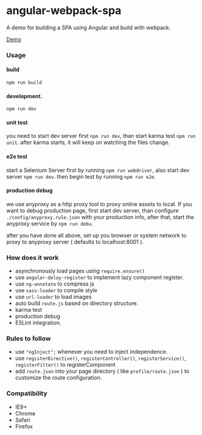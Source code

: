 # angular-webpack-spa
A demo for building a SPA using Angular and build with webpack.

[Demo](http://neekey.github.io/angular-webpack-spa/build/)

### Usage

#### build

```
npm run build
```

#### development.

```
npm run dev
```

#### unit test

you need to start dev server first `npm run dev`, than start karma test `npm run unit`. after karma starts, it will keep on watching the files change.

#### e2e test

start a Selenium Server first by running `npm run webdriver`, also start dev server `npm run dev`. then begin test by running `npm run e2e`.

#### production debug

we use anyproxy as a http proxy tool to proxy online assets to local. If you want to debug production page, first start dev server, than configure `./config/anyproxy.rule.json` with your production info, after that, start the anyproxy service by `npm run debu`.

after you have done all above, set up you browser or system network to proxy to anyproxy server ( defaults to localhost:8001 ).


### How does it work

- asynchronously load pages using `require.ensure()`
- use `angular-delay-register` to implement lazy component register.
- use `ng-annotate` to compress js
- use `sass-loader` to compile style
- use `url-loader` to load images
- auto build `route.js` based on directory structure.
- karma test
- production debug
- ESLint integration.

### Rules to follow

- use `"ngInject";` whenever you need to inject independence.
- use `registerDirective()`, `registerController()`, `registerService()`, `registerFilter()` to registerComponent
- add `route.json` into your page directory ( like `profile/route.json` ) to customize the route configuration.

### Compatibility

- IE9+
- Chrome
- Safari
- Firefox


